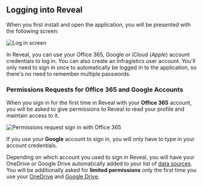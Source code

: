 ## Logging into Reveal

When you first install and open the application, you will be presented with the following screen:

<img src="images/log-in-screen.png" alt="Log in screen" class="responsive-img"/>

In Reveal, you can use your Office 365, Google or iCloud (*Apple*) account credentials to
log in. You can also create an Infragistics user account. You'll only
need to sign in once to automatically be logged in to the application,
so there's no need to remember multiple passwords.

### Permissions Requests for Office 365 and Google Accounts

When you sign in for the first time in Reveal with your **Office 365**
account, you will be asked to give permissions to Reveal to read your
profile and maintain access to it.

<img src="images/limited-permission-sign-in-o365.png" alt="Permissions request sign in with Office 365" class="responsive-img"/>

If you use your **Google** account to sign in, you will only have to type in your account credentials.

Depending on which account you used to sign in Reveal, you will have your OneDrive or Google Drive automatically added to your list of [data sources](~/en/datasources/overview.md). You will be additionally asked for **limited permissions** only the first time you use your [OneDrive](~/en/datasources/onedrive.md) and [Google Drive](~/en/datasources/google-drive.md).
